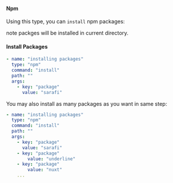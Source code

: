 #### Npm

Using this type, you can `install` npm packages:

note packges will be installed in current directory.
#### Install Packages

```yaml
- name: "installing packages"
  type: "npm"
  command: "install"
  path: ""
  args:
    - key: "package"
      value: "sarafi"
```

You may also install as many packages as you want in same step:

```yaml
- name: "installing packages"
  type: "npm"
  command: "install"
  path: ""
  args:
    - key: "package"
      value: "sarafi"
    - key: "package"
        value: "underline"
    - key: "package"
        value: "nuxt"
    ...
```
 
